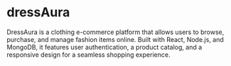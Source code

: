 # dressAura
DressAura is a clothing e-commerce platform that allows users to browse, purchase, and manage fashion items online. Built with React, Node.js, and MongoDB, it features user authentication, a product catalog, and a responsive design for a seamless shopping experience.
